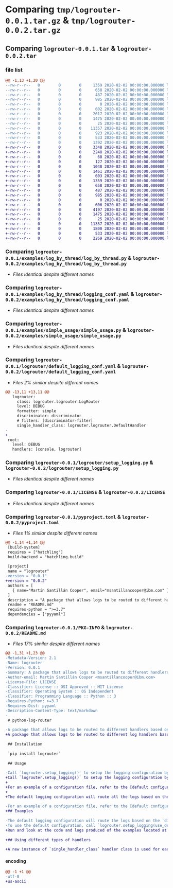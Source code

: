 # Comparing `tmp/logrouter-0.0.1.tar.gz` & `tmp/logrouter-0.0.2.tar.gz`

## Comparing `logrouter-0.0.1.tar` & `logrouter-0.0.2.tar`

### file list

```diff
@@ -1,13 +1,20 @@
--rw-r--r--   0        0        0     1359 2020-02-02 00:00:00.000000 logrouter-0.0.1/examples/log_by_thread/log_by_thread.py
--rw-r--r--   0        0        0      658 2020-02-02 00:00:00.000000 logrouter-0.0.1/examples/log_by_thread/logging_conf.yaml
--rw-r--r--   0        0        0      487 2020-02-02 00:00:00.000000 logrouter-0.0.1/examples/simple_usage/logging_conf.yaml
--rw-r--r--   0        0        0      985 2020-02-02 00:00:00.000000 logrouter-0.0.1/examples/simple_usage/simple_usage.py
--rw-r--r--   0        0        0        0 2020-02-02 00:00:00.000000 logrouter-0.0.1/logrouter/__init__.py
--rw-r--r--   0        0        0      602 2020-02-02 00:00:00.000000 logrouter-0.0.1/logrouter/default_logging_conf.yaml
--rw-r--r--   0        0        0     2617 2020-02-02 00:00:00.000000 logrouter-0.0.1/logrouter/logrouter.py
--rw-r--r--   0        0        0     1475 2020-02-02 00:00:00.000000 logrouter-0.0.1/logrouter/setup_logging.py
--rw-r--r--   0        0        0       25 2020-02-02 00:00:00.000000 logrouter-0.0.1/.gitignore
--rw-r--r--   0        0        0    11357 2020-02-02 00:00:00.000000 logrouter-0.0.1/LICENSE
--rw-r--r--   0        0        0      923 2020-02-02 00:00:00.000000 logrouter-0.0.1/README.md
--rw-r--r--   0        0        0      533 2020-02-02 00:00:00.000000 logrouter-0.0.1/pyproject.toml
--rw-r--r--   0        0        0     1392 2020-02-02 00:00:00.000000 logrouter-0.0.1/PKG-INFO
+-rw-r--r--   0        0        0     3348 2020-02-02 00:00:00.000000 logrouter-0.0.2/CODE_OF_CONDUCT.md
+-rw-r--r--   0        0        0     2248 2020-02-02 00:00:00.000000 logrouter-0.0.2/CONTRIBUTING.md
+-rw-r--r--   0        0        0       68 2020-02-02 00:00:00.000000 logrouter-0.0.2/MAINTAINERS.md
+-rw-r--r--   0        0        0      127 2020-02-02 00:00:00.000000 logrouter-0.0.2/.github/dco.yml
+-rw-r--r--   0        0        0     1048 2020-02-02 00:00:00.000000 logrouter-0.0.2/examples/handlers_by_discriminant_value/custom_handlers.py
+-rw-r--r--   0        0        0     1461 2020-02-02 00:00:00.000000 logrouter-0.0.2/examples/handlers_by_discriminant_value/handlers_by_discriminant_value.py
+-rw-r--r--   0        0        0      603 2020-02-02 00:00:00.000000 logrouter-0.0.2/examples/handlers_by_discriminant_value/logging_conf.yaml
+-rw-r--r--   0        0        0     1359 2020-02-02 00:00:00.000000 logrouter-0.0.2/examples/log_by_thread/log_by_thread.py
+-rw-r--r--   0        0        0      658 2020-02-02 00:00:00.000000 logrouter-0.0.2/examples/log_by_thread/logging_conf.yaml
+-rw-r--r--   0        0        0      487 2020-02-02 00:00:00.000000 logrouter-0.0.2/examples/simple_usage/logging_conf.yaml
+-rw-r--r--   0        0        0      985 2020-02-02 00:00:00.000000 logrouter-0.0.2/examples/simple_usage/simple_usage.py
+-rw-r--r--   0        0        0        0 2020-02-02 00:00:00.000000 logrouter-0.0.2/logrouter/__init__.py
+-rw-r--r--   0        0        0      606 2020-02-02 00:00:00.000000 logrouter-0.0.2/logrouter/default_logging_conf.yaml
+-rw-r--r--   0        0        0     4197 2020-02-02 00:00:00.000000 logrouter-0.0.2/logrouter/logrouter.py
+-rw-r--r--   0        0        0     1475 2020-02-02 00:00:00.000000 logrouter-0.0.2/logrouter/setup_logging.py
+-rw-r--r--   0        0        0       25 2020-02-02 00:00:00.000000 logrouter-0.0.2/.gitignore
+-rw-r--r--   0        0        0    11357 2020-02-02 00:00:00.000000 logrouter-0.0.2/LICENSE
+-rw-r--r--   0        0        0     1800 2020-02-02 00:00:00.000000 logrouter-0.0.2/README.md
+-rw-r--r--   0        0        0      533 2020-02-02 00:00:00.000000 logrouter-0.0.2/pyproject.toml
+-rw-r--r--   0        0        0     2269 2020-02-02 00:00:00.000000 logrouter-0.0.2/PKG-INFO
```

### Comparing `logrouter-0.0.1/examples/log_by_thread/log_by_thread.py` & `logrouter-0.0.2/examples/log_by_thread/log_by_thread.py`

 * *Files identical despite different names*

### Comparing `logrouter-0.0.1/examples/log_by_thread/logging_conf.yaml` & `logrouter-0.0.2/examples/log_by_thread/logging_conf.yaml`

 * *Files identical despite different names*

### Comparing `logrouter-0.0.1/examples/simple_usage/simple_usage.py` & `logrouter-0.0.2/examples/simple_usage/simple_usage.py`

 * *Files identical despite different names*

### Comparing `logrouter-0.0.1/logrouter/default_logging_conf.yaml` & `logrouter-0.0.2/logrouter/default_logging_conf.yaml`

 * *Files 2% similar despite different names*

```diff
@@ -13,11 +13,11 @@
   logrouter:
     class: logrouter.logrouter.LogRouter
     level: DEBUG
     formatter: simple
     discriminator: discriminator
     # filters: [discriminator-filter]
     single_handler_class: logrouter.logrouter.DefaultHandler
-
+    
 root:
   level: DEBUG
   handlers: [console, logrouter]
```

### Comparing `logrouter-0.0.1/logrouter/setup_logging.py` & `logrouter-0.0.2/logrouter/setup_logging.py`

 * *Files identical despite different names*

### Comparing `logrouter-0.0.1/LICENSE` & `logrouter-0.0.2/LICENSE`

 * *Files identical despite different names*

### Comparing `logrouter-0.0.1/pyproject.toml` & `logrouter-0.0.2/pyproject.toml`

 * *Files 1% similar despite different names*

```diff
@@ -1,14 +1,14 @@
 [build-system]
 requires = ["hatchling"]
 build-backend = "hatchling.build"
 
 [project]
 name = "logrouter"
-version = "0.0.1"
+version = "0.0.2"
 authors = [
   { name="Martín Santillán Cooper", email="msantillancooper@ibm.com" },
 ]
 description = "A package that allows logs to be routed to different handlers based on a discriminant"
 readme = "README.md"
 requires-python = ">=3.7"
 dependencies = ["pyyaml"]
```

### Comparing `logrouter-0.0.1/PKG-INFO` & `logrouter-0.0.2/README.md`

 * *Files 17% similar despite different names*

```diff
@@ -1,31 +1,23 @@
-Metadata-Version: 2.1
-Name: logrouter
-Version: 0.0.1
-Summary: A package that allows logs to be routed to different handlers based on a discriminant
-Author-email: Martín Santillán Cooper <msantillancooper@ibm.com>
-License-File: LICENSE
-Classifier: License :: OSI Approved :: MIT License
-Classifier: Operating System :: OS Independent
-Classifier: Programming Language :: Python :: 3
-Requires-Python: >=3.7
-Requires-Dist: pyyaml
-Description-Content-Type: text/markdown
-
 # python-log-router
 
-A package that allows logs to be routed to different handlers based on a discriminant.
+A package that allows logs to be routed to different log handlers based on a discriminant. Each unique value of the discriminant is managed by a distinct handler.
 
 ## Installation
 
 `pip install logrouter`
 
 ## Usage
 
-Call `logrouter.setup_logging()` to setup the logging configuration by providing the configuration yaml absolute file path. You can also set the configuration file using an environment variable. Specify the `env_path` parameter.
+Call `logrouter.setup_logging()` to setup the logging configuration by providing the configuration yaml absolute file path. You can also set the configuration path using an environment variable. Specify the name of the env variable by setting the `env_path` parameter.
+
+For an example of a configuration file, refer to the [default configuration file](https://github.com/IBM/python-log-router/blob/main/logrouter/default_logging_conf.yaml). You can specify the log handler to be used by replacing `handlers.single_handler_class` with the name of the handler. The default one is `logrouter.logrouter.DefaultHandler`, which inherits from `logging.FileHandler`.
+
+The default logging configuration will route all the logs based on the `discriminator` field of the LogRecord object. To use the default configuration, call `logrouter.setup_logging(use_default_config=True)`.
 
-For an example of a configuration file, refer to the [default configuration file](https://github.com/IBM/python-log-router/blob/main/logrouter/default_logging_conf.yaml). You can specify the handler by replacing `handlers.single_handler_class` with the name of your handler. Default is `logrouter.logrouter.DefaultHandler`.
+## Examples
 
-The default logging configuration will route the logs based on the `discriminator` field of the LogRecord object.
-To use the default configuration, call `logrouter.setup_logging(use_default_config=True)`.
+Run and look at the code and logs produced of the examples located at [`/examples`](https://github.com/IBM/python-log-router/blob/main/examples/) to experience what you can achieve with `logrouter`.
 
+## Using different types of handlers
 
+A new instance of `single_handler_class` handler class is used for each discriminator unique value. This instance receives the log level and the discriminator value when created. If you want to use a differnet handler class for some discriminant values, specify them in `handlers.handlers_dict` in the logging configuration file. See [this example](https://github.com/IBM/python-log-router/tree/main/examples/handlers_by_discriminant_value).
```

#### encoding

```diff
@@ -1 +1 @@
-utf-8
+us-ascii
```

